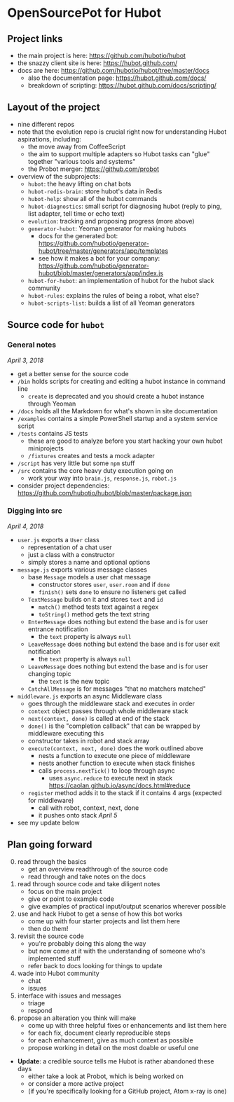 # OpenSourcePot for Hubot

## Project links
- the main project is here: https://github.com/hubotio/hubot
- the snazzy client site is here: https://hubot.github.com/
- docs are here: https://github.com/hubotio/hubot/tree/master/docs
	- also the documentation page: https://hubot.github.com/docs/
	- breakdown of scripting: https://hubot.github.com/docs/scripting/

## Layout of the project
- nine different repos
- note that the evolution repo is crucial right now for understanding Hubot aspirations, including:
	- the move away from CoffeeScript
	- the aim to support multiple adapters so Hubot tasks can "glue" together "various tools and systems"
	- the Probot merger: https://github.com/probot
- overview of the subprojects:
	- `hubot`: the heavy lifting on chat bots
	- `hubot-redis-brain`: store hubot's data in Redis
	- `hubot-help`: show all of the hubot commands
	- `hubot-diagnostics`: small script for diagnosing hubot (reply to ping, list adapter, tell time or echo text)
	- `evolution`: tracking and proposing progress (more above)
	- `generator-hubot`: Yeoman generator for making hubots
		- docs for the generated bot: https://github.com/hubotio/generator-hubot/tree/master/generators/app/templates
		- see how it makes a bot for your company: https://github.com/hubotio/generator-hubot/blob/master/generators/app/index.js
	- `hubot-for-hubot`: an implementation of hubot for the hubot slack community
	- `hubot-rules`: explains the rules of being a robot, what else?
	- `hubot-scripts-list`: builds a list of all Yeoman generators

## Source code for `hubot`

### General notes
_April 3, 2018_
- get a better sense for the source code
- `/bin` holds scripts for creating and editing a hubot instance in command line
	- `create` is deprecated and you should create a hubot instance through Yeoman
- `/docs` holds all the Markdown for what's shown in site documentation
- `/examples` contains a simple PowerShell startup and a system service script
- `/tests` contains JS tests
	- these are good to analyze before you start hacking your own hubot miniprojects
	- `/fixtures` creates and tests a mock adapter
- `/script` has very little but some `npm` stuff
- `/src` contains the core heavy duty execution going on
	- work your way into `brain.js`, `response.js`, `robot.js`
- consider project dependencies: https://github.com/hubotio/hubot/blob/master/package.json

### Digging into src
_April 4, 2018_
- `user.js` exports a `User` class
	- representation of a chat user
	- just a class with a constructor
	- simply stores a name and optional options
- `message.js` exports various message classes
	- base `Message` models a user chat message
		- constructor stores `user`, `user.room` and if `done`
		- `finish()` sets `done` to ensure no listeners get called
	- `TextMessage` builds on it and stores `text` and `id`
		- `match()` method tests text against a regex
		- `toString()` method gets the text string
	- `EnterMessage` does nothing but extend the base and is for user entrance notification
		- the `text` property is always `null`
	- `LeaveMessage` does nothing but extend the base and is for user exit notification
		- the `text` property is always `null`
	- `LeaveMessage` does nothing but extend the base and is for user changing topic
		- the `text` is the new topic
	- `CatchAllMessage` is for messages "that no matchers matched"
- `middleware.js` exports an async Middleware class
	- goes through the middleware stack and executes in order
	- `context` object passes through whole middleware stack
	- `next(context, done)` is called at end of the stack
	- `done()` is the "completion callback" that can be wrapped by middleware executing this
	- constructor takes in robot and stack array
	- `execute(context, next, done)` does the work outlined above
		- nests a function to execute one piece of middleware
		- nests another function to execute when stack finishes
		- calls `process.nextTick()` to loop through async
			- uses `async.reduce` to execute next in stack https://caolan.github.io/async/docs.html#reduce
	- `register` method adds it to the stack if it contains 4 args (expected for middleware)
		- call with robot, context, next, done
		- it pushes onto stack
_April 5_
- see my update below

## Plan going forward
0. read through the basics
	- get an overview readthrough of the source code
	- read through and take notes on the docs
1. read through source code and take diligent notes
	- focus on the main project
	- give or point to example code
	- give examples of practical input/output scenarios wherever possible
2. use and hack Hubot to get a sense of how this bot works
	- come up with four starter projects and list them here
	- then do them!
3. revisit the source code
	- you're probably doing this along the way
	- but now come at it with the understanding of someone who's implemented stuff
	- refer back to docs looking for things to update
4. wade into Hubot community
	- chat
	- issues
5. interface with issues and messages
	- triage
	- respond
6. propose an alteration you think will make
	- come up with three helpful fixes or enhancements and list them here
	- for each fix, document clearly reproducible steps
	- for each enhancement, give as much context as possible
	- propose working in detail on the most doable or useful one
- **Update**: a credible source tells me Hubot is rather abandoned these days
	- either take a look at Probot, which is being worked on
	- or consider a more active project
	- (if you're specifically looking for a GitHub project, Atom x-ray is one)
